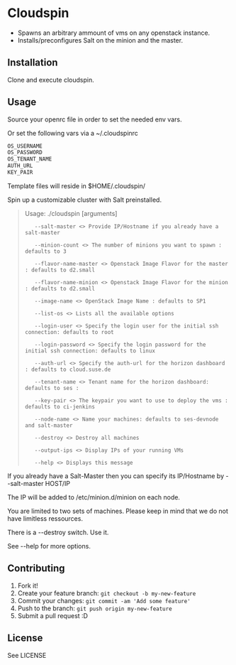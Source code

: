 # Cloudspin 

* Spawns an arbitrary ammount of vms on any openstack instance.
* Installs/preconfigures Salt on the minion and the master.


## Installation

Clone and execute cloudspin.

## Usage

Source your openrc file in order to set the needed env vars.

Or set the following vars via a ~/.cloudspinrc

```bash
OS_USERNAME
OS_PASSWORD
OS_TENANT_NAME
AUTH_URL
KEY_PAIR
```

Template files will reside in $HOME/.cloudspin/


Spin up a customizable cluster with Salt preinstalled.

>Usage:
>./cloudspin [arguments] 
>
>        --salt-master <> Provide IP/Hostname if you already have a salt-master 
>
>        --minion-count <> The number of minions you want to spawn : defaults to 3 
>
>        --flavor-name-master <> Openstack Image Flavor for the master : defaults to d2.small 
>
>        --flavor-name-minion <> Openstack Image Flavor for the minion : defaults to d2.small 
>
>        --image-name <> OpenStack Image Name : defaults to SP1 
>
>        --list-os <> Lists all the available options 
>
>        --login-user <> Specify the login user for the initial ssh connection: defaults to root 
>
>        --login-password <> Specify the login password for the initial ssh connection: defaults to linux 
>
>        --auth-url <> Specify the auth-url for the horizon dashboard : defaults to cloud.suse.de 
>
>        --tenant-name <> Tenant name for the horizon dashboard: defaults to ses : 
>
>        --key-pair <> The keypair you want to use to deploy the vms : defaults to ci-jenkins 
>
>        --node-name <> Name your machines: defaults to ses-devnode and salt-master 
>
>        --destroy <> Destroy all machines 
>
>        --output-ips <> Display IPs of your running VMs 
>
>        --help <> Displays this message


If you already have a Salt-Master then you can specify its IP/Hostname by --salt-master HOST/IP 

The IP will be added to /etc/minion.d/minion on each node.

You are limited to two sets of machines. Please keep in mind that we do not have limitless ressources.

There is a --destroy switch. Use it.

See --help for more options.

## Contributing

1. Fork it!
2. Create your feature branch: `git checkout -b my-new-feature`
3. Commit your changes: `git commit -am 'Add some feature'`
4. Push to the branch: `git push origin my-new-feature`
5. Submit a pull request :D

## License

See LICENSE
